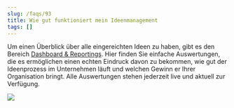```yaml
---
slug: /faqs/93
title: Wie gut funktioniert mein Ideenmanagement
tags: []
---
```

Um einen Überblick über alle eingereichten Ideen zu haben, gibt es den Bereich [Dashboard & Reportings](https://support.qmbase.com/Account/findworkspace?returnUrl=/qualitymonitor). Hier finden Sie einfache Auswertungen, die es ermöglichen einen echten Eindruck davon zu bekommen, wie gut der Ideenprozess im Unternehmen läuft und welchen Gewinn er Ihrer Organisation bringt. Alle Auswertungen stehen jederzeit live und aktuell zur Verfügung.

![](https://caqadmin.blob.core.windows.net/faqs/93-images/1342ba2c-04ff-4377-a335-9fdf3bcc0e47-mceclip0.png)